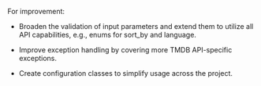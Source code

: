  
 
 For improvement:

- Broaden the validation of input parameters and extend them to utilize all API capabilities, e.g., enums for   sort_by and language.

- Improve exception handling by covering more TMDB API-specific exceptions.

- Create configuration classes to simplify usage across the project.
